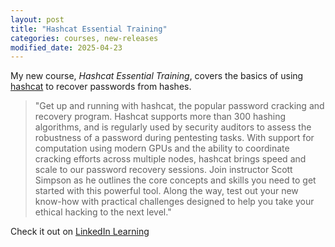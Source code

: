 ```yaml
---
layout: post
title: "Hashcat Essential Training"
categories: courses, new-releases
modified_date: 2025-04-23
---
```


My new course, _Hashcat Essential Training_, covers the basics of using [hashcat](https://hashcat.net) to recover passwords from hashes.

> "Get up and running with hashcat, the popular password cracking and recovery program. Hashcat supports more than 300 hashing algorithms, and is regularly used by security auditors to assess the robustness of a password during pentesting tasks. With support for computation using modern GPUs and the ability to coordinate cracking efforts across multiple nodes, hashcat brings speed and scale to our password recovery sessions. Join instructor Scott Simpson as he outlines the core concepts and skills you need to get started with this powerful tool. Along the way, test out your new know-how with practical challenges designed to help you take your ethical hacking to the next level."

Check it out on [LinkedIn Learning](https://www.linkedin.com/learning/hashcat-essential-training)
